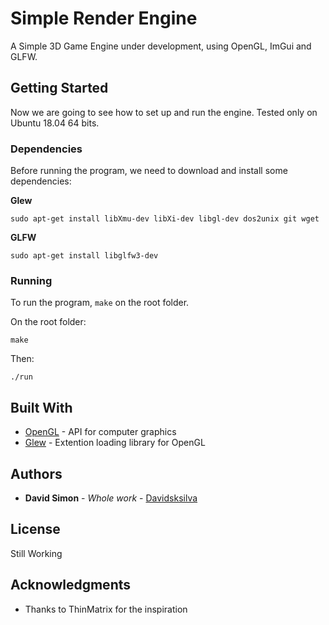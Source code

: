 # Simple Render Engine

A Simple 3D Game Engine under development, using OpenGL, ImGui and GLFW.

## Getting Started

Now we are going to see how to set up and run the engine. Tested only on Ubuntu 18.04 64 bits.

### Dependencies

Before running the program, we need to download and install some dependencies:

**Glew**
```
sudo apt-get install libXmu-dev libXi-dev libgl-dev dos2unix git wget
```

**GLFW**
```
sudo apt-get install libglfw3-dev
```

### Running

To run the program, ``make`` on the root folder.

On the root folder:

```
make
```

Then:

```
./run
```

## Built With

* [OpenGL](https://www.opengl.org/) - API for computer graphics
* [Glew](http://glew.sourceforge.net/) - Extention loading library for OpenGL



## Authors

* **David Simon** - *Whole work* - [Davidsksilva](https://github.com/Davidsksilva)


## License

Still Working 

## Acknowledgments

* Thanks to ThinMatrix for the inspiration
